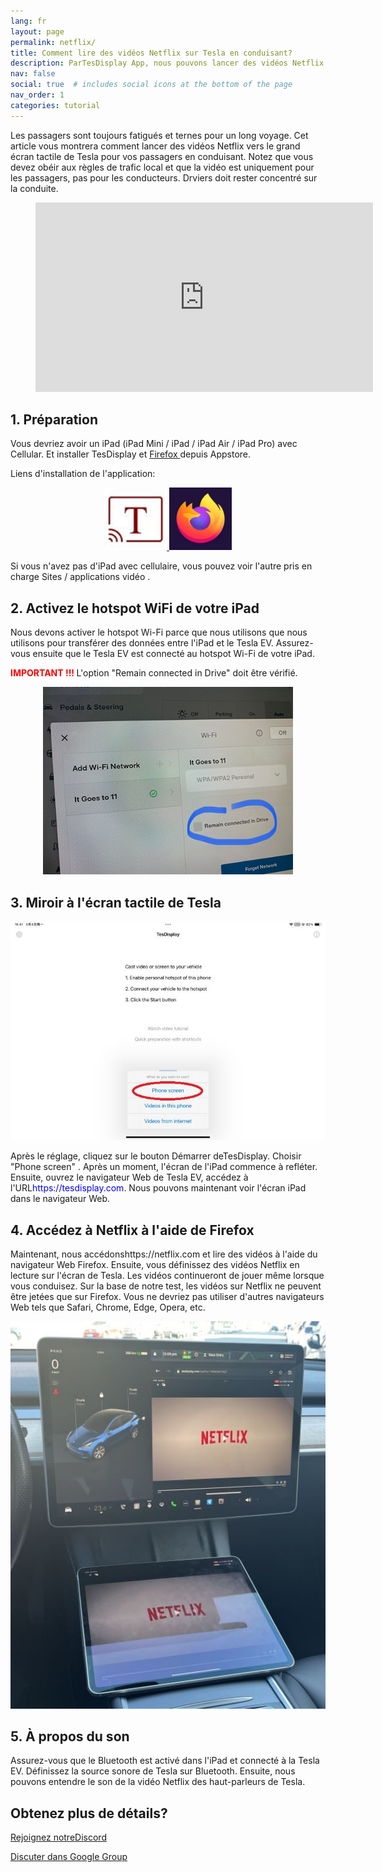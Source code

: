 ```yaml
---
lang: fr
layout: page
permalink: netflix/
title: Comment lire des vidéos Netflix sur Tesla en conduisant?
description: ParTesDisplay App, nous pouvons lancer des vidéos Netflix à l'écran tactile de Tesla pour tous les passagers en conduisant.
nav: false
social: true  # includes social icons at the bottom of the page
nav_order: 1
categories: tutorial
---
```


Les passagers sont toujours fatigués et ternes pour un long voyage. Cet article vous montrera comment lancer des vidéos Netflix vers le grand écran tactile de Tesla pour vos passagers en conduisant. Notez que vous devez obéir aux règles de trafic local et que la vidéo est uniquement pour les passagers, pas pour les conducteurs. Drviers doit rester concentré sur la conduite.

<!-- blank line -->
<figure class= "video-container" >
  <iframe width= "540"  height= "303"  src= "https://www.youtube.com/embed/O31JLO208nQ"  frameborder= "0"  allowfullscreen= "true" > </iframe>
</figure>
<!-- blank line -->

## 1. Préparation
Vous devriez avoir un iPad (iPad Mini / iPad / iPad Air / iPad Pro) avec Cellular.
Et installer <un href = "https://apps.apple.com/app/tesdisplay-screen-mirror/id6469987744" >TesDisplay</a> et <a href = "https://apps.apple.com/app/firefox-private-safe-browser/id989804926" > Firefox </a> depuis Appstore.

Liens d'installation de l'application:
<p style= "text-align: center;" >
<a id = "TesDisplay"  href = "https://apps.apple.com/app/tesdisplay-screen-mirror/id6469987744" >
<img src= "/assets/img/logo.png"  height= "100px" >
</a>
<a id = "FireFox"  href = "https://apps.apple.com/app/firefox-private-safe-browser/id989804926" >
<img src= "/assets/img/firefox.webp"  height= "100px" >
</a>
</p>
Si vous n'avez pas d'iPad avec cellulaire, vous pouvez voir l'autre pris en charge <un href = "/sites" > Sites / applications vidéo </a>.

## 2. Activez le hotspot WiFi de votre iPad
<p> Nous devons activer le hotspot Wi-Fi parce que nous utilisons que nous utilisons pour transférer des données entre l'iPad et le Tesla EV.
Assurez-vous ensuite que le Tesla EV est connecté au hotspot Wi-Fi de votre iPad. </p>
<p><span style= "color: red" > <b> IMPORTANT !!! </b></span> L'option "Remain connected in Drive"  doit être vérifié. </p>
<p style= "text-align: center;" >
<img src= "/assets/img/wifi-connected.jpg"  height= "300px" >
</p>

## 3. Miroir à l'écran tactile de Tesla
<p style= "text-align: center;" >
<img src= "/assets/img/ipad-screen.jpg"  alt= "The start choice of TesDisplay app for using Netflix"  width= "540px" >
</p>
Après le réglage, cliquez sur le bouton Démarrer deTesDisplay. Choisir "Phone screen" . Après un moment, l'écran de l'iPad commence à refléter.
Ensuite, ouvrez le navigateur Web de Tesla EV, accédez à l'URL<span style= "color:blue" >https://tesdisplay.com</span>. Nous pouvons maintenant voir l'écran iPad dans le navigateur Web.

## 4. Accédez à Netflix à l'aide de Firefox
Maintenant, nous accédonshttps://netflix.com et lire des vidéos à l'aide du navigateur Web Firefox. Ensuite, vous définissez des vidéos Netflix en lecture sur l'écran de Tesla. Les vidéos continueront de jouer même lorsque vous conduisez.
Sur la base de notre test, les vidéos sur Netflix ne peuvent être jetées que sur Firefox. Vous ne devriez pas utiliser d'autres navigateurs Web tels que Safari, Chrome, Edge, Opera, etc.
<p style= "text-align: center;" >
<img src= "/assets/img/netflix.jpg"  alt= "mirror Netflix video to Tesla using TesDisplay"  width= "590px" >
</p>

## 5. À propos du son
Assurez-vous que le Bluetooth est activé dans l'iPad et connecté à la Tesla EV.
Définissez la source sonore de Tesla sur Bluetooth.
Ensuite, nous pouvons entendre le son de la vidéo Netflix des haut-parleurs de Tesla.

## Obtenez plus de détails?
<p> <a href = "https://discord.gg/Tvbs9uWcN9"  cible = "_blank" > Rejoignez notreDiscord</a> </p>
<p> <a href = "https://groups.google.com/g/tesla-display"  cible = "_blank" > Discuter dans Google Group </a> </p>

